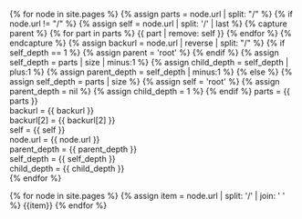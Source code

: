 ---
---

{% for node in site.pages %}
{% assign parts = node.url | split: "/" %}
{% if node.url != "/" %}
{% assign self = node.url | split: '/' | last %}
{% capture parent %}
  {% for part in parts %}
  {{ part | remove: self }}
  {% endfor %}
{% endcapture %}
{% assign backurl = node.url | reverse | split: "/" %}
{% if self_depth == 1 %}
{% assign parent = 'root' %}
{% endif %}
{% assign self_depth = parts | size | minus:1 %}
{% assign child_depth = self_depth | plus:1 %}
{% assign parent_depth = self_depth | minus:1 %}
{% else %}
{% assign self_depth = parts | size %}
{% assign self = 'root' %}
{% assign parent_depth = nil %}
{% assign child_depth = 1 %}
{% endif %}
parts = {{ parts }} <br>
backurl = {{ backurl  }} <br>
backurl[2] = {{ backurl[2] }} <br>
self = {{ self }} <br>
node.url = {{ node.url }} <br>
parent_depth = {{ parent_depth }} <br>
self_depth = {{ self_depth }} <br>
child_depth = {{ child_depth }} <br>
{% endfor %}

{% for node in site.pages %}
{% assign item = node.url | split: '/' | join: ' ' %}
{{item}}
{% endfor %}
